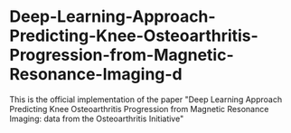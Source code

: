 # Deep-Learning-Approach-Predicting-Knee-Osteoarthritis-Progression-from-Magnetic-Resonance-Imaging-d
This is the official implementation of the paper "Deep Learning Approach Predicting Knee Osteoarthritis Progression from Magnetic Resonance Imaging: data from the Osteoarthritis Initiative"
